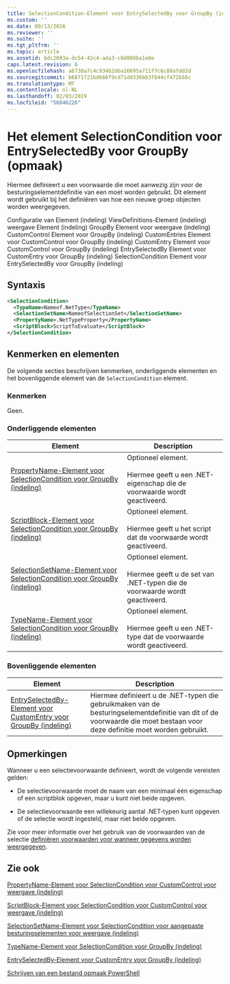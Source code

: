 ```yaml
---
title: SelectionCondition-Element voor EntrySelectedBy voor GroupBy (indeling) | Microsoft Docs
ms.custom: ''
ms.date: 09/13/2016
ms.reviewer: ''
ms.suite: ''
ms.tgt_pltfrm: ''
ms.topic: article
ms.assetid: 6dc2093a-dc54-42c4-ada3-c8d089ba1e8e
caps.latest.revision: 6
ms.openlocfilehash: a6738a7c4c934b2d6a16695a711f7c6c80afdd2d
ms.sourcegitcommit: b6871f21bd666f9cd71dd336bb3f844cf472b56c
ms.translationtype: MT
ms.contentlocale: nl-NL
ms.lasthandoff: 02/03/2019
ms.locfileid: "56846226"
---
```

# <a name="selectioncondition-element-for-entryselectedby-for-groupby-format"></a>Het element SelectionCondition voor EntrySelectedBy voor GroupBy (opmaak)

Hiermee definieert u een voorwaarde die moet aanwezig zijn voor de besturingselementdefinitie van een moet worden gebruikt. Dit element wordt gebruikt bij het definiëren van hoe een nieuwe groep objecten worden weergegeven.

Configuratie van Element (indeling) ViewDefinitions-Element (indeling) weergave Element (indeling) GroupBy Element voor weergave (indeling) CustomControl Element voor GroupBy (indeling) CustomEntries Element voor CustomControl voor GroupBy (indeling) CustomEntry Element voor CustomControl voor GroupBy (indeling) EntrySelectedBy Element voor CustomEntry voor GroupBy (indeling) SelectionCondition Element voor EntrySelectedBy voor GroupBy (indeling)

## <a name="syntax"></a>Syntaxis

```xml
<SelectionCondition>
  <TypeName>Nameof.NetType</TypeName>
  <SelectionSetName>NameofSelectionSet</SelectionSetName>
  <PropertyName>.NetTypeProperty</PropertyName>
  <ScriptBlock>ScriptToEvaluate</ScriptBlock>
</SelectionCondition>
```

## <a name="attributes-and-elements"></a>Kenmerken en elementen

De volgende secties beschrijven kenmerken, onderliggende elementen en het bovenliggende element van de `SelectionCondition` element.

### <a name="attributes"></a>Kenmerken

Geen.

### <a name="child-elements"></a>Onderliggende elementen

|Element|Description|
|-------------|-----------------|
|[PropertyName-Element voor SelectionCondition voor GroupBy (indeling)](./propertyname-element-for-selectioncondition-for-groupby-format.md)|Optioneel element.<br /><br /> Hiermee geeft u een .NET-eigenschap die de voorwaarde wordt geactiveerd.|
|[ScriptBlock-Element voor SelectionCondition voor GroupBy (indeling)](./scriptblock-element-for-selectioncondition-for-entryselectedby-for-groupby-format.md)|Optioneel element.<br /><br /> Hiermee geeft u het script dat de voorwaarde wordt geactiveerd.|
|[SelectionSetName-Element voor SelectionCondition voor GroupBy (indeling)](./selectionsetname-element-for-selectioncondition-for-groupby-format.md)|Optioneel element.<br /><br /> Hiermee geeft u de set van .NET-typen die de voorwaarde wordt geactiveerd.|
|[TypeName-Element voor SelectionCondition voor GroupBy (indeling)](./typename-element-for-selectioncondition-for-groupby-format.md)|Optioneel element.<br /><br /> Hiermee geeft u een .NET-type dat de voorwaarde wordt geactiveerd.|

### <a name="parent-elements"></a>Bovenliggende elementen

|Element|Description|
|-------------|-----------------|
|[EntrySelectedBy-Element voor CustomEntry voor GroupBy (indeling)](./entryselectedby-element-for-customentry-for-groupby-format.md)|Hiermee definieert u de .NET-typen die gebruikmaken van de besturingselementdefinitie van dit of de voorwaarde die moet bestaan voor deze definitie moet worden gebruikt.|

## <a name="remarks"></a>Opmerkingen

Wanneer u een selectievoorwaarde definieert, wordt de volgende vereisten gelden:

- De selectievoorwaarde moet de naam van een minimaal één eigenschap of een scriptblok opgeven, maar u kunt niet beide opgeven.

- De selectievoorwaarde een willekeurig aantal .NET-typen kunt opgeven of de selectie wordt ingesteld, maar niet beide opgeven.

Zie voor meer informatie over het gebruik van de voorwaarden van de selectie [definiëren voorwaarden voor wanneer gegevens worden weergegeven](./defining-conditions-for-displaying-data.md).

## <a name="see-also"></a>Zie ook

[PropertyName-Element voor SelectionCondition voor CustomControl voor weergave (indeling)](./propertyname-element-for-selectioncondition-for-customcontrol-for-view-format.md)

[ScriptBlock-Element voor SelectionCondition voor CustomControl voor weergave (indeling)](./scriptblock-element-for-selectioncondition-for-customcontrol-for-view-format.md)

[SelectionSetName-Element voor SelectionCondition voor aangepaste besturingselementen voor weergave (indeling)](./selectionsetname-element-for-selectioncondition-for-customcontrol-for-view-format.md)

[TypeName-Element voor SelectionCondition voor GroupBy (indeling)](./typename-element-for-selectioncondition-for-groupby-format.md)

[EntrySelectedBy-Element voor CustomEntry voor GroupBy (indeling)](./entryselectedby-element-for-customentry-for-groupby-format.md)

[Schrijven van een bestand opmaak PowerShell](./writing-a-powershell-formatting-file.md)
